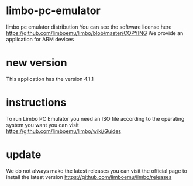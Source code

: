 # limbo-pc-emulator
limbo pc emulator distribution
You can see the software license here
https://github.com/limboemu/limbo/blob/master/COPYING
We provide an application for ARM devices
# new version
This application has the version 4.1.1
# instructions
To run Limbo PC Emulator you need an ISO file
according to the operating system you want
you can visit
https://github.com/limboemu/limbo/wiki/Guides
# update
We do not always make the latest releases you can visit the official page to install the latest version
https://github.com/limboemu/limbo/releases
